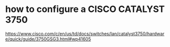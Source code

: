 # how to configure a CISCO CATALYST 3750

https://www.cisco.com/c/en/us/td/docs/switches/lan/catalyst3750/hardware/quick/guide/3750GSG3.html#wp41605
